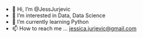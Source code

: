 - 👋 Hi, I’m @JessJurjevic
- 👀 I’m interested in Data, Data Science
- 🌱 I’m currently learning Python
- 📫 How to reach me ... jessica.jurjevic@gmail.com

<!---
JessJurjevic/JessJurjevic is a ✨ special ✨ repository because its `README.md` (this file) appears on your GitHub profile.
You can click the Preview link to take a look at your changes.
--->
